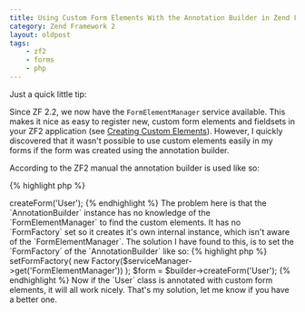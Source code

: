 ```yaml
---
title: Using Custom Form Elements With the Annotation Builder in Zend Framework 2
category: Zend Framework 2
layout: oldpost
tags:
    - zf2
    - forms
    - php
---
```


Just a quick little tip:

Since ZF 2.2, we now have the `FormElementManager` service available. This
makes it nice as easy to register new, custom form elements and fieldsets in
your ZF2 application (see <a
href="http://framework.zend.com/manual/2.1/en/modules/zend.form.advanced-use-of-forms.html"
target="_blank">Creating Custom Elements</a>). However, I quickly discovered
that it wasn't possible to use custom elements easily in my forms if the form
was created using the annotation builder.

According to the ZF2 manual the annotation builder is used like so:

{% highlight php %}
<?php

use Zend\Form\Annotation\AnnotationBuilder;

$builder = new AnnotationBuilder();
$form = $builder->createForm('User');
{% endhighlight %}

The problem here is that the `AnnotationBuilder` instance has no knowledge of
the `FormElementManager` to find the custom elements. It has no `FormFactory`
set so it creates it's own internal instance, which isn't aware of the
`FormElementManager`.

The solution I have found to this, is to set the `FormFactory` of the
`AnnotationBuilder` like so:

{% highlight php %}
<?php

use Zend\Form\Annotation\AnnotationBuilder;
use Zend\Form\Factory;

$serviceManager = /* Get application service manager */;

$builder = new AnnotationBuilder();

$annotationBuilder->setFormFactory(
    new Factory($serviceManager->get('FormElementManager'))
);     

$form = $builder->createForm('User');
{% endhighlight %}

Now if the `User` class is annotated with custom form elements, it will all
work nicely.

That's my solution, let me know if you have a better one.
